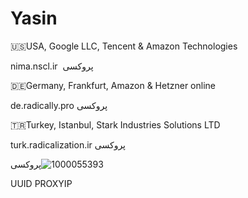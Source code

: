 # Yasin


🇺🇸USA, Google LLC, Tencent & Amazon Technologies

nima.nscl.ir ‌      پروکسی



🇩🇪Germany, Frankfurt, Amazon & Hetzner online

de.radically.pro‌      پروکسی



🇹🇷Turkey, Istanbul, Stark Industries Solutions LTD


turk.radicalization.ir‌   پروکسی

پروکسی![1000055393](https://github.com/user-attachments/assets/9472d662-a3cf-4717-97aa-e841a644b14d)







UUID
PROXYIP
